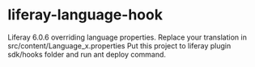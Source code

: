 # liferay-language-hook
Liferay 6.0.6 overriding language properties.
Replace your translation in src/content/Language_x.properties 
Put this project to  liferay plugin sdk/hooks folder and run ant deploy command.
